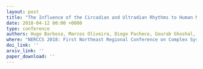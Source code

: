 ```yaml
---
layout: post
title: "The Influence of the Circadian and Ultradian Rhythms to Human Mobility: Empirical Evidences from Location-Based Check-Ins"
date: 2018-04-12 00:00 +0000
type: conference
authors: Hugo Barbosa, Marcos Oliveira, Diogo Pacheco, Gourab Ghoshal, and Ronaldo Menezes
where: "NERCCS 2018: First Northeast Regional Conference on Complex Systems, Binghamton, NY, USA. 2018."
doi_link: ''
arxiv_link: ''
paper_download: ''
---
```

